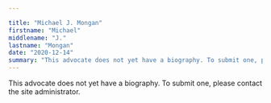 ```yaml
---

title: "Michael J. Mongan"
firstname: "Michael"
middlename: "J."
lastname: "Mongan"
date: "2020-12-14"
summary: "This advocate does not yet have a biography. To submit one, please contact the site administrator."
---
```

This advocate does not yet have a biography. To submit one, please contact the site administrator.

